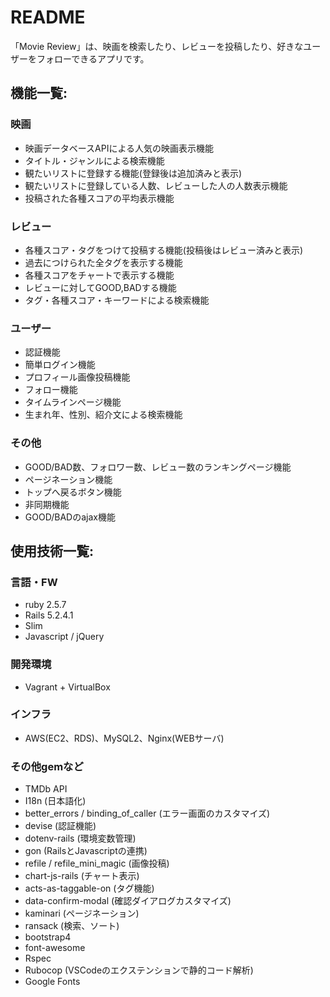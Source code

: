 # README

「Movie Review」は、映画を検索したり、レビューを投稿したり、好きなユーザーをフォローできるアプリです。

## 機能一覧:

### 映画

* 映画データベースAPIによる人気の映画表示機能
* タイトル・ジャンルによる検索機能
* 観たいリストに登録する機能(登録後は追加済みと表示)
* 観たいリストに登録している人数、レビューした人の人数表示機能
* 投稿された各種スコアの平均表示機能

### レビュー

* 各種スコア・タグをつけて投稿する機能(投稿後はレビュー済みと表示)
* 過去につけられた全タグを表示する機能
* 各種スコアをチャートで表示する機能
* レビューに対してGOOD,BADする機能
* タグ・各種スコア・キーワードによる検索機能

### ユーザー

* 認証機能
* 簡単ログイン機能
* プロフィール画像投稿機能
* フォロー機能
* タイムラインページ機能
* 生まれ年、性別、紹介文による検索機能

### その他

* GOOD/BAD数、フォロワー数、レビュー数のランキングページ機能
* ページネーション機能
* トップへ戻るボタン機能
* 非同期機能
* GOOD/BADのajax機能


## 使用技術一覧:

### 言語・FW

* ruby 2.5.7
* Rails 5.2.4.1
* Slim
* Javascript / jQuery

### 開発環境

* Vagrant + VirtualBox

### インフラ

* AWS(EC2、RDS)、MySQL2、Nginx(WEBサーバ)

### その他gemなど

* TMDb API
* I18n (日本語化)
* better_errors / binding_of_caller (エラー画面のカスタマイズ)
* devise (認証機能)
* dotenv-rails (環境変数管理)
* gon (RailsとJavascriptの連携)
* refile / refile_mini_magic (画像投稿)
* chart-js-rails (チャート表示)
* acts-as-taggable-on (タグ機能)
* data-confirm-modal (確認ダイアログカスタマイズ)
* kaminari (ページネーション)
* ransack (検索、ソート)
* bootstrap4
* font-awesome
* Rspec
* Rubocop (VSCodeのエクステンションで静的コード解析)
* Google Fonts
